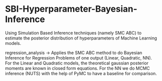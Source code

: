 # SBI-Hyperparameter-Bayesian-Inference
Using Simulation Based Inference techniques (namely SMC ABC) to estimate the posterior distribution of hyperparameters of Machine Learning models. 

regression_analysis -> Applies the SMC ABC method to do Bayesian Inference for Regression Problems of one output (Linear, Quadratic, NN). For the Linear and Quadratic models, the theoretical gaussian posterior moments are known in closed form equations. For the NN we do MCMC inference (NUTS) with the help of PyMC to have a baseline for comparison.
